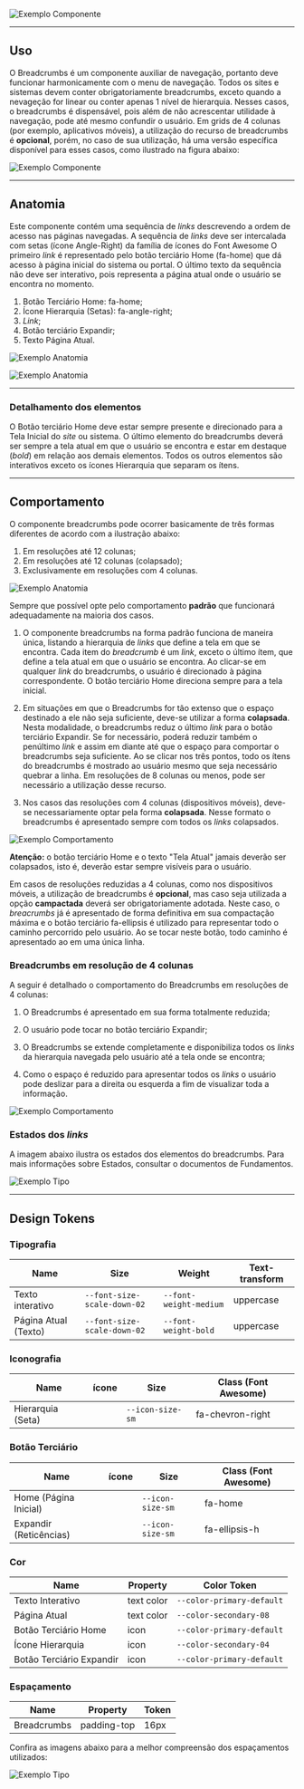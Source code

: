 [version]: # '7.1.1'

![Exemplo Componente](imagens/prancheta-diretriz.png)

---

## Uso

O Breadcrumbs é um componente auxiliar de navegação, portanto deve funcionar harmonicamente com o menu de navegação. Todos os sites e sistemas devem conter obrigatoriamente breadcrumbs, exceto quando a nevageção for linear ou conter apenas 1 nível de hierarquia. Nesses casos, o breadcrumbs é dispensável, pois além de não acrescentar utilidade à navegação, pode até mesmo confundir o usuário. Em grids de 4 colunas (por exemplo, aplicativos móveis), a utilização do recurso de breadcrumbs é **opcional**, porém, no caso de sua utilização, há uma versão específica disponível para esses casos, como ilustrado na figura abaixo:

![Exemplo Componente](imagens/prancheta-diretriz-telas-reduzidas.png)

---

## Anatomia

Este componente contém uma sequência de _links_ descrevendo a ordem de acesso nas páginas navegadas. A sequência de _links_ deve ser intercalada com setas (ícone Angle-Right) da família de ícones do Font Awesome O primeiro _link_ é representado pelo botão terciário Home (fa-home) que dá acesso à página inicial do sistema ou portal. O último texto da sequência não deve ser interativo, pois representa a página atual onde o usuário se encontra no momento.

1. Botão Terciário Home: fa-home;
2. Ícone Hierarquia (Setas): fa-angle-right;
3. _Link_;
4. Botão terciário Expandir;
5. Texto Página Atual.

![Exemplo Anatomia](imagens/breadcrumbs-anatomy.png)

![Exemplo Anatomia](imagens/breadcrumbs-anatomy-responsive.png)

---

### Detalhamento dos elementos

O Botão terciário Home deve estar sempre presente e direcionado para a Tela Inicial do _site_ ou sistema. O último elemento do breadcrumbs deverá ser sempre a tela atual em que o usuário se encontra e estar em destaque (_bold_) em relação aos demais elementos. Todos os outros elementos são interativos exceto os ícones Hierarquia que separam os ítens.

---

## Comportamento

O componente breadcrumbs pode ocorrer basicamente de três formas diferentes de acordo com a ilustração abaixo:

1. Em resoluções até 12 colunas;
2. Em resoluções até 12 colunas (colapsado);
3. Exclusivamente em resoluções com 4 colunas.

![Exemplo Anatomia](imagens/breadcrumbs-behavior.png)

Sempre que possível opte pelo comportamento **padrão** que funcionará adequadamente na maioria dos casos.

1. O componente breadcrumbs na forma padrão funciona de maneira única, listando a hierarquia de _links_ que define a tela em que se encontra. Cada item do _breadcrumb_ é um _link_, exceto o último ítem, que define a tela atual em que o usuário se encontra. Ao clicar-se em qualquer _link_ do breadcrumbs, o usuário é direcionado à página correspondente. O botão terciário Home direciona sempre para a tela inicial.

2. Em situações em que o Breadcrumbs for tão extenso que o espaço destinado a ele não seja suficiente, deve-se utilizar a forma **colapsada**. Nesta modalidade, o breadcrumbs reduz o último _link_ para o botão terciário Expandir. Se for necessário, poderá reduzir também o penúltimo _link_ e assim em diante até que o espaço para comportar o breadcrumbs seja suficiente. Ao se clicar nos três pontos, todo os ítens do breadcrumbs é mostrado ao usuário mesmo que seja necessário quebrar a linha. Em resoluções de 8 colunas ou menos, pode ser necessário a utilização desse recurso.

3. Nos casos das resoluções com 4 colunas (dispositivos móveis), deve-se necessariamente optar pela forma **colapsada**. Nesse formato o breadcrumbs é apresentado sempre com todos os _links_ colapsados.

![Exemplo Comportamento](imagens/breadcrumbs-behavior-grid.png)

**Atenção:** o botão terciário Home e o texto "Tela Atual" jamais deverão ser colapsados, isto é, deverão estar sempre visíveis para o usuário.

Em casos de resoluções reduzidas a 4 colunas, como nos dispositivos móveis, a utilização de breadcrumbs é **opcional**, mas caso seja utilizada a opção **campactada** deverá ser obrigatoriamente adotada. Neste caso, o _breacrumbs_ já é apresentado de forma definitiva em sua compactação máxima e o botão terciário fa-ellipsis é utilizado para representar todo o caminho percorrido pelo usuário. Ao se tocar neste botão, todo caminho é apresentado ao em uma única linha.

### Breadcrumbs em resolução de 4 colunas

A seguir é detalhado o comportamento do Breadcrumbs em resoluções de 4 colunas:

1. O Breadcrumbs é apresentado em sua forma totalmente reduzida;

2. O usuário pode tocar no botão terciário Expandir;

3. O Breadcrumbs se extende completamente e disponibiliza todos os _links_ da hierarquia navegada pelo usuário até a tela onde se encontra;

4. Como o espaço é reduzido para apresentar todos os _links_ o usuário pode deslizar para a direita ou esquerda a fim de visualizar toda a informação.

![Exemplo Comportamento](imagens/breadcrumbs-behavior-responsive.png)

### Estados dos _links_

A imagem abaixo ilustra os estados dos elementos do breadcrumbs.
Para mais informações sobre Estados, consultar o documentos de Fundamentos.

![Exemplo Tipo](imagens/breadcrumbs-behavior-states.png)

---

## Design Tokens

### Tipografia

| Name                 | Size                        | Weight                 | Text-transform |
| -------------------- | --------------------------- | ---------------------- | -------------- |
| Texto interativo     | `--font-size-scale-down-02` | `--font-weight-medium` | uppercase      |
| Página Atual (Texto) | `--font-size-scale-down-02` | `--font-weight-bold`   | uppercase      |

### Iconografia

| Name              | ícone                                | Size             | Class (Font Awesome) |
| ----------------- | ------------------------------------ | ---------------- | -------------------- |
| Hierarquia (Seta) | <i class="fas fa-chevron-right"></i> | `--icon-size-sm` | fa-chevron-right     |

### Botão Terciário

| Name                   | ícone                                 | Size             | Class (Font Awesome) |
| ---------------------- | ------------------------------------- | ---------------- | -------------------- |
| Home (Página Inicial)  | <i class="fas fa-home"></i>           | `--icon-size-sm` | fa-home              |
| Expandir (Reticências) | <i class="fas fas fa-ellipsis-h"></i> | `--icon-size-sm` | fa-ellipsis-h        |

### Cor

| Name                     | Property   | Color Token               |
| ------------------------ | ---------- | ------------------------- |
| Texto Interativo         | text color | `--color-primary-default` |
| Página Atual             | text color | `--color-secondary-08`    |
| Botão Terciário Home     | icon       | `--color-primary-default` |
| Ícone Hierarquia         | icon       | `--color-secondary-04`    |
| Botão Terciário Expandir | icon       | `--color-primary-default` |

### Espaçamento

| Name          | Property    | Token |
| ------------- | ----------- | ----- |
| Breadcrumbs | padding-top | 16px  |

Confira as imagens abaixo para a melhor compreensão dos espaçamentos utilizados:

![Exemplo Tipo](imagens/breadcrumbs-distances.png)
